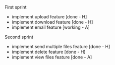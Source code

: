 First sprint
- implement upload feature [done - H]
- implement download feature [done - H]
- implement email feature [working - A]

Second sprint
- implement send multiple files feature [done - H]
- implement delete feature [done - H]
- implement view files feature [done - A]

